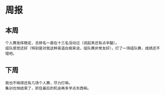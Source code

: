 # 周报 
## 本周
	个人赛发挥稳定，总排名一直在十三名没动过（说起来还有点辛酸）。
	组队感觉还好（特别是对我这种英语白痴来说，组队赛非常友好），打了一场组队赛，成绩还不错吧。
## 下周
	我也不晓得还有几场个人赛，尽力打嘛。
	集训也快结束了，抓住最后的机会再多学点东西嘛。

